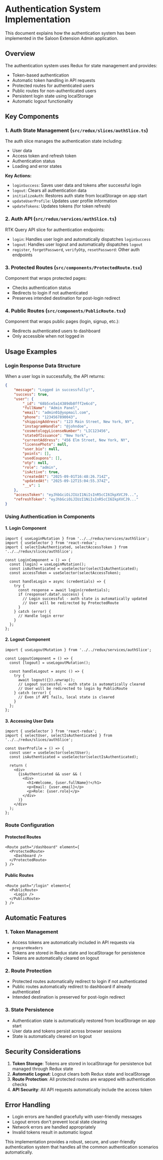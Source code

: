 # Authentication System Implementation

This document explains how the authentication system has been implemented in the Saloon Extension Admin application.

## Overview

The authentication system uses Redux for state management and provides:
- Token-based authentication
- Automatic token handling in API requests
- Protected routes for authenticated users
- Public routes for non-authenticated users
- Persistent login state using localStorage
- Automatic logout functionality

## Key Components

### 1. Auth State Management (`src/redux/slices/authSlice.ts`)

The auth slice manages the authentication state including:
- User data
- Access token and refresh token
- Authentication status
- Loading and error states

**Key Actions:**
- `loginSuccess`: Saves user data and tokens after successful login
- `logout`: Clears all authentication data
- `initializeAuth`: Restores auth state from localStorage on app start
- `updateUserProfile`: Updates user profile information
- `updateTokens`: Updates tokens (for token refresh)

### 2. Auth API (`src/redux/services/authSlice.ts`)

RTK Query API slice for authentication endpoints:
- `login`: Handles user login and automatically dispatches `loginSuccess`
- `logout`: Handles user logout and automatically dispatches `logout`
- `register`, `forgetPassword`, `verifyOtp`, `resetPassword`: Other auth endpoints

### 3. Protected Routes (`src/components/ProtectedRoute.tsx`)

Component that wraps protected pages:
- Checks authentication status
- Redirects to login if not authenticated
- Preserves intended destination for post-login redirect

### 4. Public Routes (`src/components/PublicRoute.tsx`)

Component that wraps public pages (login, signup, etc.):
- Redirects authenticated users to dashboard
- Only accessible when not logged in

## Usage Examples

### Login Response Data Structure

When a user logs in successfully, the API returns:

```json
{
    "message": "Logged in successfully!",
    "success": true,
    "user": {
        "_id": "68b5ce5a14389db8fff2e6cd",
        "fullName": "Admin Panel",
        "email": "admin01@yopmail.com",
        "phone": "1234567890043",
        "shippingAddress": "123 Main Street, New York, NY",
        "instagramHandle": "@johndoe",
        "cosmetologyLicenseNumber": "LIC123456",
        "stateOfIssuance": "New York",
        "currentAddress": "456 Elm Street, New York, NY",
        "licensePhoto": null,
        "user_bio": null,
        "points": [],
        "usedCoupons": [],
        "otp": null,
        "role": "admin",
        "isActive": true,
        "createdAt": "2025-09-01T16:48:26.714Z",
        "updatedAt": "2025-09-12T15:04:55.374Z",
        "__v": 1
    },
    "accessToken": "eyJhbGciOiJIUzI1NiIsInR5cCI6IkpXVCJ9...",
    "refreshToken": "eyJhbGciOiJIUzI1NiIsInR5cCI6IkpXVCJ9..."
}
```

### Using Authentication in Components

#### 1. Login Component

```tsx
import { useLoginMutation } from '../../redux/services/authSlice';
import { useSelector } from 'react-redux';
import { selectIsAuthenticated, selectAccessToken } from '../../redux/slices/authSlice';

const LoginComponent = () => {
  const [login] = useLoginMutation();
  const isAuthenticated = useSelector(selectIsAuthenticated);
  const accessToken = useSelector(selectAccessToken);

  const handleLogin = async (credentials) => {
    try {
      const response = await login(credentials);
      if (response?.data?.success) {
        // Login successful - auth state is automatically updated
        // User will be redirected by ProtectedRoute
      }
    } catch (error) {
      // Handle login error
    }
  };
};
```

#### 2. Logout Component

```tsx
import { useLogoutMutation } from '../../redux/services/authSlice';

const LogoutComponent = () => {
  const [logout] = useLogoutMutation();

  const handleLogout = async () => {
    try {
      await logout({}).unwrap();
      // Logout successful - auth state is automatically cleared
      // User will be redirected to login by PublicRoute
    } catch (error) {
      // Even if API fails, local state is cleared
    }
  };
};
```

#### 3. Accessing User Data

```tsx
import { useSelector } from 'react-redux';
import { selectUser, selectIsAuthenticated } from '../../redux/slices/authSlice';

const UserProfile = () => {
  const user = useSelector(selectUser);
  const isAuthenticated = useSelector(selectIsAuthenticated);

  return (
    <div>
      {isAuthenticated && user && (
        <div>
          <h1>Welcome, {user.fullName}!</h1>
          <p>Email: {user.email}</p>
          <p>Role: {user.role}</p>
        </div>
      )}
    </div>
  );
};
```

### Route Configuration

#### Protected Routes
```tsx
<Route path="/dashboard" element={
  <ProtectedRoute>
    <Dashboard />
  </ProtectedRoute>
} />
```

#### Public Routes
```tsx
<Route path="/login" element={
  <PublicRoute>
    <Login />
  </PublicRoute>
} />
```

## Automatic Features

### 1. Token Management
- Access tokens are automatically included in API requests via `prepareHeaders`
- Tokens are stored in Redux state and localStorage for persistence
- Tokens are automatically cleared on logout

### 2. Route Protection
- Protected routes automatically redirect to login if not authenticated
- Public routes automatically redirect to dashboard if already authenticated
- Intended destination is preserved for post-login redirect

### 3. State Persistence
- Authentication state is automatically restored from localStorage on app start
- User data and tokens persist across browser sessions
- State is automatically cleared on logout

## Security Considerations

1. **Token Storage**: Tokens are stored in localStorage for persistence but managed through Redux state
2. **Automatic Logout**: Logout clears both Redux state and localStorage
3. **Route Protection**: All protected routes are wrapped with authentication checks
4. **API Security**: All API requests automatically include the access token

## Error Handling

- Login errors are handled gracefully with user-friendly messages
- Logout errors don't prevent local state clearing
- Network errors are handled appropriately
- Invalid tokens result in automatic logout

This implementation provides a robust, secure, and user-friendly authentication system that handles all the common authentication scenarios automatically.
